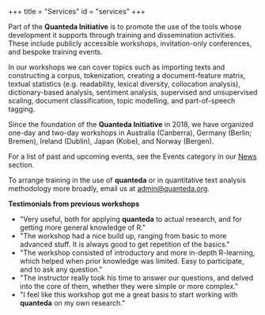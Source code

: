 +++
title = "Services"
id = "services"
+++

Part of the **Quanteda Initiative** is to promote the use of the tools whose development it supports through training and dissemination activities. These include publicly accessible workshops, invitation-only conferences, and bespoke training events.

In our workshops we can cover topics such as importing texts and constructing a corpus, tokenization, creating a document-feature matrix, textual statistics (e.g. readability, lexical diversity, collocation analysis), dictionary-based analysis, sentiment analysis, supervised and unsupervised scaling, document classification, topic modelling, and part-of-speech tagging.

Since the foundation of the **Quanteda Initiative** in 2018, we have organized one-day and two-day workshops in Australia (Canberra), Germany (Berlin; Bremen), Ireland (Dublin), Japan (Kobe), and Norway (Bergen).

For a list of past and upcoming events, see the Events category in our [News](/news) section.

To arrange training in the use of **quanteda** or in quantitative text analysis methodology more broadly, email us at [admin@quanteda.org](mailto:admin@quanteda.org).

**Testimonials from previous workshops**

- "Very useful, both for applying **quanteda** to actual research, and for getting more general knowledge of R."
- "The workshop had a nice build up, ranging from basic to more advanced stuff. It is always good to get repetition of the basics."
- "The workshop consisted of introductory and more in-depth R-learning, which helped when prior knowledge was limited. Easy to participate, and to ask any question."
- "The instructor really took his time to answer our questions, and delved into the core of them, whether they were simple or more complex."
- "I feel like this workshop got me a great basis to start working with **quanteda** on my own research."
